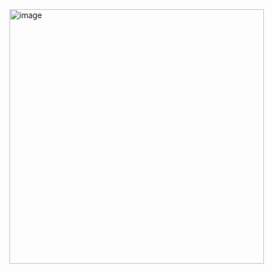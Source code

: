 <img width="455" alt="image" src="https://user-images.githubusercontent.com/69317200/162616916-0929c5ba-1853-4d3a-bf4e-8991ebe97d39.png">
